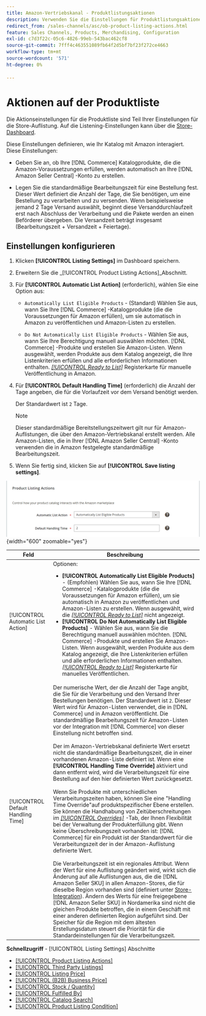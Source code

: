```yaml
---
title: Amazon-Vertriebskanal - Produktlistungsaktionen
description: Verwenden Sie die Einstellungen für Produktlistungsaktionen , um festzulegen, wie Ihr Commerce-Katalog mit Amazon interagiert.
redirect_from: /sales-channels/asc/ob-product-listing-actions.html
feature: Sales Channels, Products, Merchandising, Configuration
exl-id: c7d3f22c-05c6-4826-99eb-543bac462cf8
source-git-commit: 7fff4c463551089fb64f2d5bf7bf23f272ce4663
workflow-type: tm+mt
source-wordcount: '571'
ht-degree: 0%

---
```


# Aktionen auf der Produktliste

Die Aktionseinstellungen für die Produktliste sind Teil Ihrer Einstellungen für die Store-Auflistung. Auf die Listening-Einstellungen kann über die [Store-Dashboard](./amazon-store-dashboard.md).

Diese Einstellungen definieren, wie Ihr Katalog mit Amazon interagiert. Diese Einstellungen:

- Geben Sie an, ob Ihre [!DNL Commerce] Katalogprodukte, die die Amazon-Voraussetzungen erfüllen, werden automatisch an Ihre [!DNL Amazon Seller Central] -Konto zu erstellen.

- Legen Sie die standardmäßige Bearbeitungszeit für eine Bestellung fest. Dieser Wert definiert die Anzahl der Tage, die Sie benötigen, um eine Bestellung zu verarbeiten und zu versenden. Wenn beispielsweise jemand 2 Tage Versand auswählt, beginnt diese Versanddurchlaufzeit erst nach Abschluss der Verarbeitung und die Pakete werden an einen Beförderer übergeben. Die Versandzeit beträgt insgesamt (Bearbeitungszeit + Versandzeit + Feiertage).

## Einstellungen konfigurieren

1. Klicken **[!UICONTROL Listing Settings]** im Dashboard speichern.

1. Erweitern Sie die _[!UICONTROL Product Listing Actions]_Abschnitt.

1. Für **[!UICONTROL Automatic List Action]** (erforderlich), wählen Sie eine Option aus:

   - `Automatically List Eligible Products` - (Standard) Wählen Sie aus, wann Sie Ihre [!DNL Commerce] -Katalogprodukte (die die Voraussetzungen für Amazon erfüllen), um sie automatisch in Amazon zu veröffentlichen und Amazon-Listen zu erstellen.

   - `Do Not Automatically List Eligible Products` - Wählen Sie aus, wann Sie Ihre Berechtigung manuell auswählen möchten. [!DNL Commerce] -Produkte und erstellen Sie Amazon-Listen. Wenn ausgewählt, werden Produkte aus dem Katalog angezeigt, die Ihre Listenkriterien erfüllen und alle erforderlichen Informationen enthalten. [_[!UICONTROL Ready to List]_](./ready-to-list.md) Registerkarte für manuelle Veröffentlichung in Amazon.

1. Für **[!UICONTROL Default Handling Time]** (erforderlich) die Anzahl der Tage angeben, die für die Vorlaufzeit vor dem Versand benötigt werden.

   Der Standardwert ist `2` Tage.

   >[!NOTE]
   >
   >Dieser standardmäßige Bereitstellungszeitwert gilt nur für Amazon-Auflistungen, die über den Amazon-Vertriebskanal erstellt werden. Alle Amazon-Listen, die in Ihrer [!DNL Amazon Seller Central] -Konto verwenden die in Amazon festgelegte standardmäßige Bearbeitungszeit.

1. Wenn Sie fertig sind, klicken Sie auf **[!UICONTROL Save listing settings]**.

![Aktionen auf der Produktliste](assets/amazon-product-listing-actions.png){width="600" zoomable="yes"}

| Feld | Beschreibung |
|------------------------------------|-----------------------------------------------------------------------------------------------------------------------------------------------------------------------------------------------------------------------------------------------------------------------------------------------------------------------------------------------------------------------------------------------------------------------------------------------------------------------------------------------------------------------------------------------------------------------------------------------------------------------------------------------------------------------------------------------------------------------------------------------------------------------------------------------------------------------------------------------------------------------------------------------------------------------------------------------------------------------------------------------------------------------------------------------------------------------------------------------------------------------------------------------------------------------------------------------------------------------------------------------------------------------------------------------------------------------------------------------------------------------------------------------------------------------------------------------------------------------------------------------------------------------------------------------------------------------------------------------------------------------------------------------------------------------------------------|
| [!UICONTROL Automatic List Action] | Optionen:<ul><li>**[!UICONTROL Automatically List Eligible Products]** - (Empfohlen) Wählen Sie aus, wann Sie Ihre [!DNL Commerce] -Katalogprodukte (die die Voraussetzungen für Amazon erfüllen), um sie automatisch in Amazon zu veröffentlichen und Amazon-Listen zu erstellen. Wenn ausgewählt, wird die [_[!UICONTROL Ready to List]_](./ready-to-list.md) nicht angezeigt. </li><li>**[!UICONTROL Do Not Automatically List Eligible Products]** - Wählen Sie aus, wann Sie die Berechtigung manuell auswählen möchten. [!DNL Commerce] -Produkte und erstellen Sie Amazon-Listen. Wenn ausgewählt, werden Produkte aus dem Katalog angezeigt, die Ihre Listenkriterien erfüllen und alle erforderlichen Informationen enthalten. [_[!UICONTROL Ready to List]_](./ready-to-list.md) Registerkarte für manuelles Veröffentlichen.</li></ul> |
| [!UICONTROL Default Handling Time] | Der numerische Wert, der die Anzahl der Tage angibt, die Sie für die Verarbeitung und den Versand Ihrer Bestellungen benötigen. Der Standardwert ist `2`. Dieser Wert wird für Amazon-Listen verwendet, die in [!DNL Commerce] und in Amazon veröffentlicht. Die standardmäßige Bearbeitungszeit für Amazon-Listen vor der Integration mit [!DNL Commerce] von dieser Einstellung nicht betroffen sind.<br><br>Der im Amazon-Vertriebskanal definierte Wert ersetzt nicht die standardmäßige Bearbeitungszeit, die in einer vorhandenen Amazon-Liste definiert ist. Wenn eine **[!UICONTROL Handling Time Override]** aktiviert und dann entfernt wird, wird die Verarbeitungszeit für eine Bestellung auf den hier definierten Wert zurückgesetzt.<br><br>Wenn Sie Produkte mit unterschiedlichen Verarbeitungszeiten haben, können Sie eine &quot;Handling Time Override&quot;auf produktspezifischer Ebene erstellen. Sie können die Handhabung von Zeitüberschreitungen im [_[!UICONTROL Overrides]_](./overrides.md) -Tab, der Ihnen Flexibilität bei der Verwaltung der Produkterfüllung gibt. Wenn keine Überschreibungszeit vorhanden ist: [!DNL Commerce] für ein Produkt ist der Standardwert für die Verarbeitungszeit der in der Amazon-Auflistung definierte Wert.<br><br>Die Verarbeitungszeit ist ein regionales Attribut. Wenn der Wert für eine Auflistung geändert wird, wirkt sich die Änderung auf alle Auflistungen aus, die die [!DNL Amazon Seller SKU] in allen Amazon-Stores, die für dieselbe Region vorhanden sind (definiert unter [Store-Integration](./store-integration.md)). Ändern des Werts für eine freigegebene [!DNL Amazon Seller SKU] in Nordamerika sind nicht die gleichen Produkte betroffen, die in einem Geschäft mit einer anderen definierten Region aufgeführt sind. Der Speicher für die Region mit dem ältesten Erstellungsdatum steuert die Priorität für die Standardeinstellungen für die Verarbeitungszeit. |

**Schnellzugriff** - [!UICONTROL Listing Settings] Abschnitte

- [[!UICONTROL Product Listing Actions]](./product-listing-actions.md)
- [[!UICONTROL Third Party Listings]](./third-party-listing-settings.md)
- [[!UICONTROL Listing Price]](./listing-price.md)
- [[!UICONTROL (B2B) Business Price]](./business-pricing.md)
- [[!UICONTROL Stock / Quantity]](./stock-quantity.md)
- [[!UICONTROL Fulfilled By]](./fulfilled-by.md)
- [[!UICONTROL Catalog Search]](./catalog-search.md)
- [[!UICONTROL Product Listing Condition]](./product-listing-condition.md)
